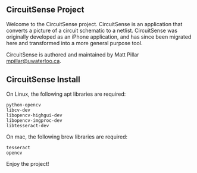 CircuitSense Project
---

Welcome to the CircuitSense project. CircuitSense is an application that
converts a picture of a circuit schematic to a netlist. CircuitSense was
originally developed as an iPhone application, and has since been migrated here
and transformed into a more general purpose tool.

CircuitSense is authored and maintained by Matt Pillar <mpillar@uwaterloo.ca>.

CircuitSense Install
---

On Linux, the following apt libraries are required:

    python-opencv
    libcv-dev
    libopencv-highgui-dev
    libopencv-imgproc-dev
    libtesseract-dev

On mac, the following brew libraries are required:

    tesseract
    opencv

Enjoy the project!
